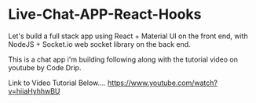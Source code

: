 # Live-Chat-APP-React-Hooks
Let's build a full stack app using React + Material UI on the front end, with NodeJS + Socket.io web socket library on the back end. 


This is a chat app i'm building following along with the tutorial video on youtube by Code Drip.

Link to Video Tutorial Below....
https://www.youtube.com/watch?v=hiiaHyhhwBU